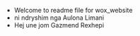 - Welcome to readme file for wox_website
- ni ndryshim nga Aulona Limani
- Hej une jom Gazmend Rexhepi